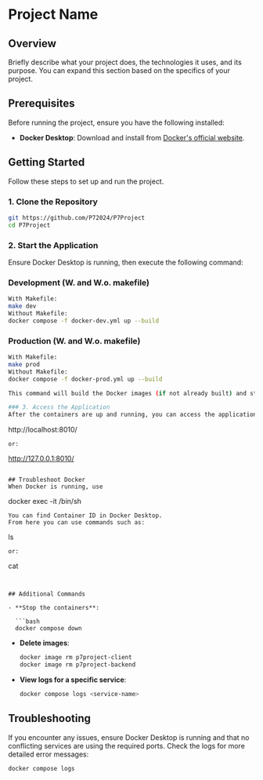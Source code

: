
# Project Name

## Overview
Briefly describe what your project does, the technologies it uses, and its purpose. You can expand this section based on the specifics of your project.

## Prerequisites
Before running the project, ensure you have the following installed:

- **Docker Desktop**: Download and install from [Docker's official website](https://www.docker.com/products/docker-desktop).

## Getting Started
Follow these steps to set up and run the project.

### 1. Clone the Repository
```bash
git https://github.com/P72024/P7Project
cd P7Project
```

### 2. Start the Application
Ensure Docker Desktop is running, then execute the following command:

### Development (W. and W.o. makefile)
```sh
With Makefile:
make dev
Without Makefile:
docker compose -f docker-dev.yml up --build
```

### Production (W. and W.o. makefile)
```sh
With Makefile:
make prod
Without Makefile:
docker compose -f docker-prod.yml up --build

This command will build the Docker images (if not already built) and start the containers as defined in your `docker-dev.yml` or `docker-prod.yml` file.

### 3. Access the Application
After the containers are up and running, you can access the application through your browser at:

```
http://localhost:8010/
```
or:
```
http://127.0.0.1:8010/
```

## Troubleshoot Docker
When Docker is running, use 
```
docker exec -it <container ID>  /bin/sh
```
You can find Container ID in Docker Desktop.
From here you can use commands such as:
```
ls <path>
```
or: 
```
cat <path>
```


## Additional Commands

- **Stop the containers**:

  ```bash
  docker compose down
  ```
- **Delete images**:

  ```bash
  docker image rm p7project-client
  docker image rm p7project-backend
  ```


- **View logs for a specific service**:

  ```bash
  docker compose logs <service-name>
  ```

## Troubleshooting
If you encounter any issues, ensure Docker Desktop is running and that no conflicting services are using the required ports. Check the logs for more detailed error messages:

```bash
docker compose logs
```


